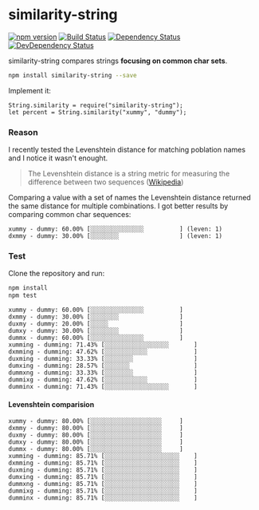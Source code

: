 
# similarity-string 

[![npm version][npm-badge]][npm]
[![Build Status][travis-badge]][travis]
[![Dependency Status][david-badge]][david]
[![DevDependency Status][david-badge-dev]][david-dev]

similarity-string compares strings **focusing on common char sets**. 
```bash
npm install similarity-string --save
```
Implement it:
```node
String.similarity = require("similarity-string");
let percent = String.similarity("xummy", "dummy");
```
### Reason
I recently tested the Levenshtein distance for matching poblation names and I notice it wasn't enought.
> The Levenshtein distance is a string metric for measuring the difference between two sequences ([Wikipedia](https://en.wikipedia.org/wiki/Levenshtein_distance))

Comparing a value with a set of names the Levenshtein distance returned the same distance for multiple combinations.
I got better results by comparing common char sequences:
```
xummy - dummy: 60.00% [░░░░░░░░░░░░░░░          ] (leven: 1)
dxmmy - dummy: 30.00% [░░░░░░░░                 ] (leven: 1)
```
### Test
Clone the repository and run:
```bash
npm install
npm test
```

```
xummy - dummy: 60.00% [░░░░░░░░░░░░░░░          ] 
dxmmy - dummy: 30.00% [░░░░░░░░                 ] 
duxmy - dummy: 20.00% [░░░░░                    ] 
dumxy - dummy: 30.00% [░░░░░░░░                 ] 
dummx - dummy: 60.00% [░░░░░░░░░░░░░░░          ] 
xumming - dumming: 71.43% [░░░░░░░░░░░░░░░░░░       ] 
dxmming - dumming: 47.62% [░░░░░░░░░░░░             ] 
duxming - dumming: 33.33% [░░░░░░░░                 ] 
dumxing - dumming: 28.57% [░░░░░░░                  ] 
dummxng - dumming: 33.33% [░░░░░░░░                 ] 
dummixg - dumming: 47.62% [░░░░░░░░░░░░             ] 
dumminx - dumming: 71.43% [░░░░░░░░░░░░░░░░░░       ] 
```
#### Levenshtein comparision
```
xummy - dummy: 80.00% [░░░░░░░░░░░░░░░░░░░░     ] 
dxmmy - dummy: 80.00% [░░░░░░░░░░░░░░░░░░░░     ] 
duxmy - dummy: 80.00% [░░░░░░░░░░░░░░░░░░░░     ] 
dumxy - dummy: 80.00% [░░░░░░░░░░░░░░░░░░░░     ] 
dummx - dummy: 80.00% [░░░░░░░░░░░░░░░░░░░░     ] 
xumming - dumming: 85.71% [░░░░░░░░░░░░░░░░░░░░░    ] 
dxmming - dumming: 85.71% [░░░░░░░░░░░░░░░░░░░░░    ] 
duxming - dumming: 85.71% [░░░░░░░░░░░░░░░░░░░░░    ] 
dumxing - dumming: 85.71% [░░░░░░░░░░░░░░░░░░░░░    ] 
dummxng - dumming: 85.71% [░░░░░░░░░░░░░░░░░░░░░    ] 
dummixg - dumming: 85.71% [░░░░░░░░░░░░░░░░░░░░░    ] 
dumminx - dumming: 85.71% [░░░░░░░░░░░░░░░░░░░░░    ] 
``` 

[david]: https://david-dm.org/efraespada/similarity-string
[david-badge]: https://david-dm.org/efraespada/similarity-string.svg
[travis]: https://travis-ci.org/efraespada/similarity-string
[travis-badge]: https://travis-ci.org/efraespada/similarity-string.svg?branch=master
[david-dev]: https://david-dm.org/efraespada/similarity-string?type=dev
[david-badge-dev]: https://david-dm.org/efraespada/similarity-string/dev-status.svg
[npm]: https://www.npmjs.com/package/similarity-string
[npm-badge]: https://badge.fury.io/js/similarity-string.svg
